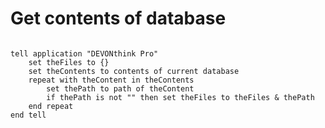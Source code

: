 # Get contents of database

```applescript

tell application "DEVONthink Pro"
	set theFiles to {}
	set theContents to contents of current database
	repeat with theContent in theContents
		set thePath to path of theContent
		if thePath is not "" then set theFiles to theFiles & thePath
	end repeat
end tell

```
